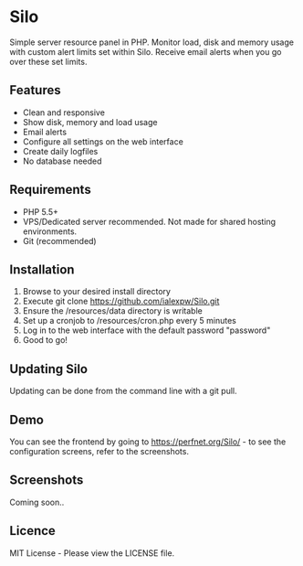 # Silo
Simple server resource panel in PHP. Monitor load, disk and memory usage with custom alert limits set within Silo. Receive email alerts when you go over these set limits.

## Features
* Clean and responsive
* Show disk, memory and load usage
* Email alerts
* Configure all settings on the web interface
* Create daily logfiles
* No database needed

## Requirements
* PHP 5.5+
* VPS/Dedicated server recommended. Not made for shared hosting environments.
* Git (recommended)

## Installation
1. Browse to your desired install directory
1. Execute git clone https://github.com/ialexpw/Silo.git
1. Ensure the /resources/data directory is writable
1. Set up a cronjob to /resources/cron.php every 5 minutes
1. Log in to the web interface with the default password "password"
1. Good to go!

## Updating Silo
Updating can be done from the command line with a git pull.

## Demo
You can see the frontend by going to https://perfnet.org/Silo/ - to see the configuration screens, refer to the screenshots.

## Screenshots
Coming soon..

## Licence
MIT License - Please view the LICENSE file.
